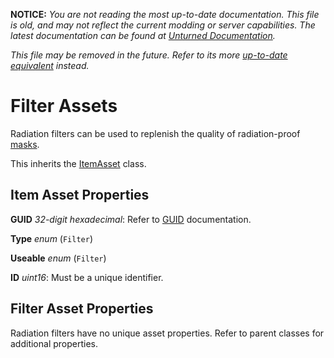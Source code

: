 **NOTICE:** *You are not reading the most up-to-date documentation. This file is old, and may not reflect the current modding or server capabilities. The latest documentation can be found at [Unturned Documentation](https://docs.smartlydressedgames.com/).*

*This file may be removed in the future. Refer to its more [up-to-date equivalent](https://docs.smartlydressedgames.com/en/stable/assets/item-asset/filter-asset.html) instead.*

Filter Assets
=============

Radiation filters can be used to replenish the quality of radiation-proof [masks](/ItemAsset/MaskAsset.md).

This inherits the [ItemAsset](/ItemAsset/README.md) class.

Item Asset Properties
---------------------

**GUID** *32-digit hexadecimal*: Refer to [GUID](/GUID.md) documentation.

**Type** *enum* (`Filter`)

**Useable** *enum* (`Filter`)

**ID** *uint16*: Must be a unique identifier.

Filter Asset Properties
-----------------------

Radiation filters have no unique asset properties. Refer to parent classes for additional properties.

